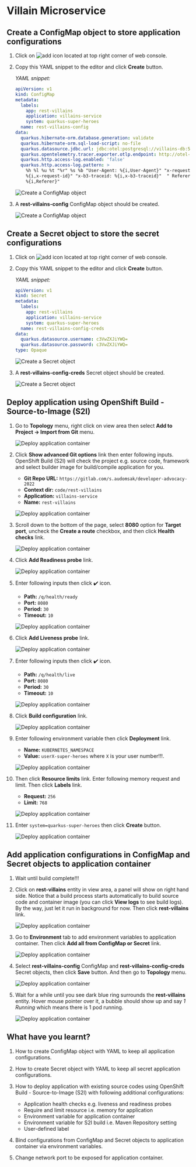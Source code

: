 # Villain Microservice

## Create a ConfigMap object to store application configurations

1. Click on ![add](image/add-icon.png) icon located at top right corner of web console.

2. Copy this YAML snippet to the editor and click **Create** button.

   _YAML snippet:_

   ```yaml
   apiVersion: v1
   kind: ConfigMap
   metadata:
     labels:
       app: rest-villains
       application: villains-service
       system: quarkus-super-heroes
     name: rest-villains-config
   data:
     quarkus.hibernate-orm.database.generation: validate
     quarkus.hibernate-orm.sql-load-script: no-file
     quarkus.datasource.jdbc.url: jdbc:otel:postgresql://villains-db:5432/villains_database
     quarkus.opentelemetry.tracer.exporter.otlp.endpoint: http://otel-collector:4317
     quarkus.http.access-log.enabled: 'false'
     quarkus.http.access-log.pattern: >
       %h %l %u %t "%r" %s %b "User-Agent: %{i,User-Agent}" "x-request-id:
       %{i,x-request-id}" "x-b3-traceid: %{i,x-b3-traceid}"  " Referer:
       %{i,Referer}"
   ```

   ![Create a ConfigMap object](image/villain-microservice/deploy-1.png)

3. A **rest-villains-config** ConfigMap object should be created.

   ![Create a ConfigMap object](image/villain-microservice/deploy-2.png)

## Create a Secret object to store the secret configurations

1. Click on ![add](image/add-icon.png) icon located at top right corner of web console.

2. Copy this YAML snippet to the editor and click **Create** button.

   _YAML snippet:_

   ```yaml
   apiVersion: v1
   kind: Secret
   metadata:
     labels:
       app: rest-villains
       application: villains-service
       system: quarkus-super-heroes
     name: rest-villains-config-creds
   data:
     quarkus.datasource.username: c3VwZXJiYWQ=
     quarkus.datasource.password: c3VwZXJiYWQ=
   type: Opaque
   ```

   ![Create a Secret object](image/villain-microservice/deploy-3.png)

3. A **rest-villains-config-creds** Secret object should be created.

   ![Create a Secret object](image/villain-microservice/deploy-4.png)

## Deploy application using OpenShift Build - Source-to-Image (S2I)

1. Go to **Topology** menu, right click on view area then select **Add to Project -> Import from Git** menu.

   ![Deploy application container](image/villain-microservice/deploy-5.png)

2. Click **Show advanced Git options** link then enter following inputs. OpenShift Build (S2I) will check the project e.g. source code, framework and select builder image for build/compile application for you.

   - **Git Repo URL:** `https://gitlab.com/s.audomsak/developer-advocacy-2022`
   - **Context dir:** `code/rest-villains`
   - **Application:** `villains-service`
   - **Name:** `rest-villains`

   ![Deploy application container](image/villain-microservice/deploy-6.png)

3. Scroll down to the bottom of the page, select **8080** option for **Target port**, uncheck the **Create a route** checkbox, and then click **Health checks** link.

   ![Deploy application container](image/villain-microservice/deploy-7.png)

4. Click **Add Readiness probe** link.

   ![Deploy application container](image/villain-microservice/deploy-8.png)

5. Enter following inputs then click :heavy_check_mark: icon.

   - **Path:** `/q/health/ready`
   - **Port:** `8080`
   - **Period:** `30`
   - **Timeout:** `10`

   ![Deploy application container](image/villain-microservice/deploy-9.png)

6. Click **Add Liveness probe** link.

   ![Deploy application container](image/villain-microservice/deploy-10.png)

7. Enter following inputs then click :heavy_check_mark: icon.

   - **Path:** `/q/health/live`
   - **Port:** `8080`
   - **Period:** `30`
   - **Timeout:** `10`

   ![Deploy application container](image/villain-microservice/deploy-11.png)

8. Click **Build configuration** link.

   ![Deploy application container](image/villain-microservice/deploy-12.png)

9. Enter following environment variable then click **Deployment** link.

    - **Name:** `KUBERNETES_NAMESPACE`
    - **Value:** `userX-super-heroes` where `X` is your user number!!!.

    ![Deploy application container](image/villain-microservice/deploy-14.png)

11. Then click **Resource limits** link. Enter following memory request and limit. Then click **Labels** link.

    - **Request:** `256`
    - **Limit:** `768`

    ![Deploy application container](image/villain-microservice/deploy-15.png)

12. Enter `system=quarkus-super-heroes` then click **Create** button.

    ![Deploy application container](image/villain-microservice/deploy-16.png)

## Add application configurations in ConfigMap and Secret objects to application container

1. Wait until build complete!!!
2. Click on **rest-villains** entity in view area, a panel will show on right hand side. Notice that a build process starts automatically to build source code and container image (you can click **View logs** to see build logs). By the way, just let it run in background for now. Then click **rest-villains** link.

   ![Deploy application container](image/villain-microservice/deploy-17.png)

3. Go to **Environment** tab to add environment variables to application container. Then click **Add all from ConfigMap or Secret** link.

   ![Deploy application container](image/villain-microservice/deploy-18.png)

4. Select **rest-villains-config** ConfigMap and **rest-villains-config-creds** Secret objects, then click **Save** button. And then go to **Topology** menu.

   ![Deploy application container](image/villain-microservice/deploy-19.png)

5. Wait for a while until you see dark blue ring surrounds the **rest-villains** entity. Hover mouse pointer over it, a bubble should show up and say _1 Running_ which means there is 1 pod running.

   ![Deploy application container](image/villain-microservice/deploy-23.png)

## What have you learnt?

1. How to create ConfigMap object with YAML to keep all application configurations.

2. How to create Secret object with YAML to keep all secret application configurations.

3. How to deploy application with existing source codes using OpenShift Build - Source-to-Image (S2I) with following additional configurations:

   - Application health checks e.g. liveness and readiness probes
   - Require and limit resource i.e. memory for application
   - Environment variable for application container
   - Environment variable for S2I build i.e. Maven Repository setting
   - User-defined label

4. Bind configurations from ConfigMap and Secret objects to application container via environment variables.
5. Change network port to be exposed for application container.
